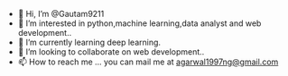- 👋 Hi, I’m @Gautam9211
- 👀 I’m interested in python,machine learning,data analyst and web development..
- 🌱 I’m currently learning deep learning.
- 💞️ I’m looking to collaborate on web development..
- 📫 How to reach me ... you can mail me at agarwal1997ng@gmail.com

<!---
Gautam9211/Gautam9211 is a ✨ special ✨ repository because its `README.md` (this file) appears on your GitHub profile.
You can click the Preview link to take a look at your changes.
--->
